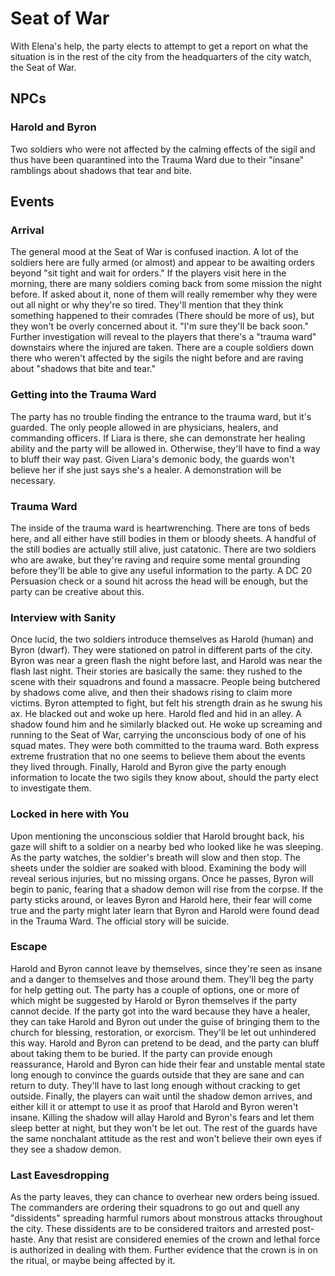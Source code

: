 # Seat of War
With Elena's help, the party elects to attempt to get a report on what the situation is in the rest of the city from the headquarters of the city watch, the Seat of War.

## NPCs

### Harold and Byron
Two soldiers who were not affected by the calming effects of the sigil and thus have been quarantined into the Trauma Ward due to their "insane" ramblings about shadows that tear and bite.

## Events

### Arrival
The general mood at the Seat of War is confused inaction. A lot of the soldiers here are fully armed (or almost) and appear to be awaiting orders beyond "sit tight and wait for orders." If the players visit here in the morning, there are many soldiers coming back from some mission the night before. If asked about it, none of them will really remember why they were out all night or why they're so tired. They'll mention that they think something happened to their comrades (There should be more of us), but they won't be overly concerned about it. "I'm sure they'll be back soon." Further investigation will reveal to the players that there's a "trauma ward" downstairs where the injured are taken. There are a couple soldiers down there who weren't affected by the sigils the night before and are raving about "shadows that bite and tear."

### Getting into the Trauma Ward
The party has no trouble finding the entrance to the trauma ward, but it's guarded. The only people allowed in are physicians, healers, and commanding officers. If Liara is there, she can demonstrate her healing ability and the party will be allowed in. Otherwise, they'll have to find a way to bluff their way past. Given Liara's demonic body, the guards won't believe her if she just says she's a healer. A demonstration will be necessary.

### Trauma Ward
The inside of the trauma ward is heartwrenching. There are tons of beds here, and all either have still bodies in them or bloody sheets. A handful of the still bodies are actually still alive, just catatonic. There are two soldiers who are awake, but they're raving and require some mental grounding before they'll be able to give any useful information to the party. A DC 20 Persuasion check or a sound hit across the head will be enough, but the party can be creative about this.

### Interview with Sanity
Once lucid, the two soldiers introduce themselves as Harold (human) and Byron (dwarf). They were stationed on patrol in different parts of the city. Byron was near a green flash the night before last, and Harold was near the flash last night. Their stories are basically the same: they rushed to the scene with their squadrons and found a massacre. People being butchered by shadows come alive, and then their shadows rising to claim more victims. Byron attempted to fight, but felt his strength drain as he swung his ax. He blacked out and woke up here. Harold fled and hid in an alley. A shadow found him and he similarly blacked out. He woke up screaming and running to the Seat of War, carrying the unconscious body of one of his squad mates. They were both committed to the trauma ward. Both express extreme frustration that no one seems to believe them about the events they lived through. Finally, Harold and Byron give the party enough information to locate the two sigils they know about, should the party elect to investigate them.

### Locked in here with You
Upon mentioning the unconscious soldier that Harold brought back, his gaze will shift to a soldier on a nearby bed who looked like he was sleeping. As the party watches, the soldier's breath will slow and then stop. The sheets under the soldier are soaked with blood. Examining the body will reveal serious injuries, but no missing organs. Once he passes, Byron will begin to panic, fearing that a shadow demon will rise from the corpse. If the party sticks around, or leaves Byron and Harold here, their fear will come true and the party might later learn that Byron and Harold were found dead in the Trauma Ward. The official story will be suicide.

### Escape
Harold and Byron cannot leave by themselves, since they're seen as insane and a danger to themselves and those around them. They'll beg the party for help getting out. The party has a couple of options, one or more of which might be suggested by Harold or Byron themselves if the party cannot decide. If the party got into the ward because they have a healer, they can take Harold and Byron out under the guise of bringing them to the church for blessing, restoration, or exorcism. They'll be let out unhindered this way. Harold and Byron can pretend to be dead, and the party can bluff about taking them to be buried. If the party can provide enough reassurance, Harold and Byron can hide their fear and unstable mental state long enough to convince the guards outside that they are sane and can return to duty. They'll have to last long enough without cracking to get outside. Finally, the players can wait until the shadow demon arrives, and either kill it or attempt to use it as proof that Harold and Byron weren't insane. Killing the shadow will allay Harold and Byron's fears and let them sleep better at night, but they won't be let out. The rest of the guards have the same nonchalant attitude as the rest and won't believe their own eyes if they see a shadow demon.

### Last Eavesdropping
As the party leaves, they can chance to overhear new orders being issued. The commanders are ordering their squadrons to go out and quell any "dissidents" spreading harmful rumors about monstrous attacks throughout the city. These dissidents are to be considered traitors and arrested post-haste. Any that resist are considered enemies of the crown and lethal force is authorized in dealing with them. Further evidence that the crown is in on the ritual, or maybe being affected by it.
